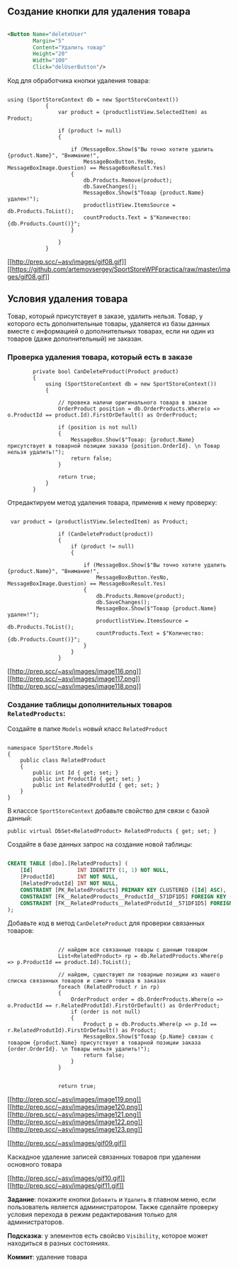 ## Создание кнопки для удаления товара

```xml

<Button Name="deleteUser"
        Margin="5"
        Content="Удалить товар"
        Height="20"
        Width="100"
        Click="delUserButton"/>
```

Код для обработчика кнопки удаления товара:

```Csharp

using (SportStoreContext db = new SportStoreContext())
            {
                var product = (productlistView.SelectedItem) as Product;

                if (product != null)
                {
                    
                    if (MessageBox.Show($"Вы точно хотите удалить {product.Name}", "Внимание!",
                        MessageBoxButton.YesNo, MessageBoxImage.Question) == MessageBoxResult.Yes)
                    {
                        db.Products.Remove(product);
                        db.SaveChanges();
                        MessageBox.Show($"Товар {product.Name} удален!");
                        productlistView.ItemsSource = db.Products.ToList();
                        countProducts.Text = $"Количество: {db.Products.Count()}";
                    }
                    
                }
            }

```
[[http://prep.scc/~asv/images/gif08.gif]]
[[https://github.com/artemovsergey/SportStoreWPFpractica/raw/master/images/gif08.gif]]

## Условия удаления товара

Товар, который присутствует в заказе, удалить нельзя.
Товар, у которого есть дополнительные товары, удаляется из базы данных вместе с
информацией о дополнительных товарах, если ни один из товаров (даже дополнительный)
не заказан.

### Проверка удаления товара, который есть в заказе

```Csharp
        private bool CanDeleteProduct(Product product)
        {
            using (SportStoreContext db = new SportStoreContext())
            {

                // провека наличи оригинального товара в заказе
                OrderProduct position = db.OrderProducts.Where(o => o.ProductId == product.Id).FirstOrDefault() as OrderProduct;

                if (position is not null)
                {
                    MessageBox.Show($"Товар: {product.Name} присутствует в товарной позиции заказа {position.OrderId}. \n Товар нельзя удалить!");
                    return false;
                }

                return true;
            }
        }

```

Отредактируем метод удаления товара, применив к нему проверку:

```Csharp

 var product = (productlistView.SelectedItem) as Product;

                if (CanDeleteProduct(product))
                {
                    if (product != null)
                    {

                        if (MessageBox.Show($"Вы точно хотите удалить {product.Name}", "Внимание!",
                            MessageBoxButton.YesNo, MessageBoxImage.Question) == MessageBoxResult.Yes)
                        {
                            db.Products.Remove(product);
                            db.SaveChanges();
                            MessageBox.Show($"Товар {product.Name} удален!");
                            productlistView.ItemsSource = db.Products.ToList();
                            countProducts.Text = $"Количество: {db.Products.Count()}";
                        }
                    }
                }
```

[[http://prep.scc/~asv/images/image116.png]]
[[http://prep.scc/~asv/images/image117.png]]
[[http://prep.scc/~asv/images/image118.png]]


### Создание таблицы дополнительных товаров ```RelatedProducts```:

Создайте в папке ```Models``` новый класс ```RelatedProduct```

```Csharp

namespace SportStore.Models
{
    public class RelatedProduct
    {
        public int Id { get; set; }
        public int ProductId { get; set; }
        public int RelatedProdutId { get; set; }
    }
}

```

В класссе ```SportStoreContext``` добавьте свойство для связи с базой данный:

```Csharp
public virtual DbSet<RelatedProduct> RelatedProducts { get; set; }

```

Создайте в базе данных запрос на создание новой таблицы:


```sql

CREATE TABLE [dbo].[RelatedProducts] (
    [Id]              INT IDENTITY (1, 1) NOT NULL,
    [ProductId]       INT NOT NULL,
    [RelatedProdutId] INT NOT NULL,
    CONSTRAINT [PK_RelatedProducts] PRIMARY KEY CLUSTERED ([Id] ASC),
    CONSTRAINT [FK__RelatedProducts__ProductId__571DF1D5] FOREIGN KEY ([ProductId]) REFERENCES [dbo].[Product] ([Id]) ON DELETE CASCADE,
    CONSTRAINT [FK__RelatedProducts__RelatedProdutId__571DF1D5] FOREIGN KEY ([RelatedProdutId]) REFERENCES [dbo].[Product] ([Id])
);


```

Добавьте код в метод ```CanDeleteProduct``` для проверки связанных товаров:

```Csharp

                // найдем все связанные товары с данным товаром
                List<RelatedProduct> rp = db.RelatedProducts.Where(p => p.ProductId == product.Id).ToList();

                // найдем, существуют ли товарные позиции из нашего списка связанных товаров и самого товара в заказах
                foreach (RelatedProduct r in rp)
                {
                    OrderProduct order = db.OrderProducts.Where(o => o.ProductId == r.RelatedProdutId).FirstOrDefault() as OrderProduct;
                    if (order is not null)
                    {
                        Product p = db.Products.Where(p => p.Id == r.RelatedProdutId).FirstOrDefault() as Product;
                        MessageBox.Show($"Товар {p.Name} связан с товаром {product.Name} присутствует в товарной позиции заказа {order.OrderId}. \n Товары нельзя удалить!");
                        return false;
                    }
                }
                

                return true;

```


[[http://prep.scc/~asv/images/image119.png]]
[[http://prep.scc/~asv/images/image120.png]]
[[http://prep.scc/~asv/images/image121.png]]
[[http://prep.scc/~asv/images/image122.png]]
[[http://prep.scc/~asv/images/image123.png]]

[[http://prep.scc/~asv/images/gif09.gif]]


Каскадное удаление записей связанных товаров при удалении основного товара

[[http://prep.scc/~asv/images/gif10.gif]]
[[http://prep.scc/~asv/images/gif11.gif]]


**Задание**: покажите кнопки ```Добавить``` и ```Удалить``` в главном меню, если пользователь является администратором.  Также сделайте проверку условия перехода в режим редактирования только для администраторов.

**Подсказка**: у элементов есть свойсво ```Visibility```, которое может находиться в разных состояниях.




**Коммит**: удаление товара